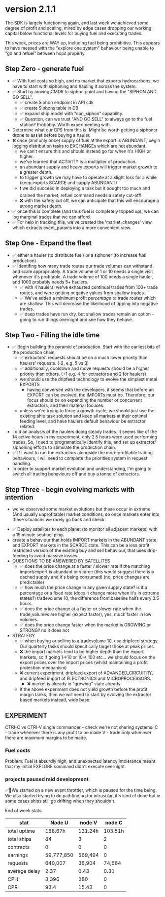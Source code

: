 # version 2.1.1

The SDK is largely functioning again, and last week we achieved some degree of profit and scaling, mired by edge cases dropping our working capital below functional levels for buying fuel and executing trades. 

This week, prices are WAY up, including fuel being prohibitive. This appears to have messed with the "explore one system" behaviour being unable to "go and refuel" between hops properly.

## Step Zero - generate fuel
- ✅ With fuel costs so high, and no market that exports hydrocarbons, we have to start with siphoning and hauling it across the system.
- ✅ Start by moving CMDR to siphon point and having the "SIPHON AND GO SELL".
  - ✅ create Siphon endpoint in API sdk
  - ✅ create Siphons table in DB
  - ✅ expand ship model with "can_siphon" capability.
  - ✅ Question, can we trust "AND GO SELL" to always go to the fuel station? Probably. Worth experimenting with.
- Determine what our CPS from this is. Might be worth getting a siphoner drone to assist before buying a hauler. 
- ❌ once (and only once) supply of fuel at the export is ABUNDANT, begin logging distribution tasks to EXCHANGEs which are not abundant.
  - we can't ensure this and should instead go for when it's HIGH or higher.
  - we've learned that ACTIVITY is a multiplier of production.
  - an abundant supply and heavy exports will trigger market growth to a greater depth.
  - to trigger growth we may have to operate at a slight loss for a while (keep exports SCARCE and supply ABUNDANT)
  - ❗ we did succeed in deploying a task but it bought too much and drained the market, refuel command needs a safety cut-off!
  - ❌ with the safety cut off, we can anticipate that this will encourage a strong market depth.
- ✅ once this is complete (and thus fuel is completely topped up), we can log marginal trades that we can afford.
- ✅ For help in tracking this, we've created the 'market_changes' view, which extracts event_params into a more convenient view.
## Step One - Expand the fleet
- ✅ either a hauler (to distribute fuel) or a siphoner (to increase fuel production) 
- ✅ Identifing how many trade routes our trade volumes can withstand and scale appropriately. A trade volume of 1 or 10 needs a single visit whenever it's profitable. A trade volume of 100 needs a single hauler, and 1000 probably needs 5+ haulers.
  - ✅ with 4 haulers, we've exhausted continual trades from 100+ trade routes, and were getting negative values from shallow trades.
  - ✅ We've added a minimum profit _percentage_ to trade routes which are shallow. This will decrease the likelihood of tipping into negative trades.
  - ✅ deep trades have run dry, but shallow trades remain an option - going to run things overnight and see how they behave.

## Step Two - Filling the idle time
- ✅ Begin building the pyramid of production. Start with the earliest bits of the production chain.
  - ✅ extractors' requests should be on a much lower priority than haulers' requests. (-2, e.g. 5 vs 3)
  - ✅ additionally, cooldown and move requests should be a higher priority than others. (+1 e.g. 4 for extractors and 2 for haulers)
  - we should use the dripfeed technology to evolve the simplest metal EXPORTS
    - having conversed with the developers, it seems that before an EXPORT can be evolved, the IMPORTs must be. Therefore, our focus should be on expanding the number of concurrent extractors, and their material focuses. 
  - unless we're trying to force a growth cycle, we should just use the existing ship task solution and keep all markets at their optimal feeding level, and have haulers default behaviour be extractor related.
- I did an analysis of the haulers doing steady trades. It seems like of the 14 active hours in my experiment, only 2.5 hours were used performing trades. So, I need to programatically identify this, and set up extractor/ siphoning efforts to stimulate the production chain.
- ✅ If I want to run the extractors alongside the more profitable trading behaviours, I will need to complete the priorities system in request handling.
- In order to support market evolution and understanding, I'm going to switch all trading behaviours off and buy a tonne of extractors.  


## Step Three - begin evolving markets with intention
* we've observed some market evolutions but these occur in extreme (And usually unprofitable) market conditions, so once markets enter into these situations we rarely go back and check.
- ✅ Deploy satellites to each planet (to monitor all adjacent markets) with a 15 minute sentinel ping.
- create a behaviour that holds IMPORT markets in the ABUNDANT state, and EXPORT markets in the SCARCE state. This can be a less profit restricted version of the existing buy and sell behaviour, that uses drip-feeding to avoid massive losses. 
- QUESTIONS TO BE ANSWERED BY SATELLITES 
  - ✅ does the price change at a faster / slower rate if the matching import/export is abundant or scarce (this would suggest there is a cached supply and it's being consumed) (no, price changes are predictable)
  - ✅ how much the price change in any given supply state? is it a percentage or a fixed rate (does it change more when it's in extreme states?) tradevolume 10, the difference from baseline halfs every 3.5 hours.
  - ✅ does the price change at a faster or slower rate when the trade_volumes are higher (expect faster), yes, much faster in low volumes. 
  - ✅ does the price change faster when the market is GROWING or STRONG?  no it does not
- STRATEGY 
  - ✅  when buying or selling to a tradevolume 10, use dripfeed strategy. Our quarterly tasks should specifically target those at peak prices.
  - ❌ the import markets tend to be higher depth than the export markets, so if going 1->10 or 10-> 100 etc... we should focus on the export prices over the import prices (whilst maintaining a profit protection mechanism)
  - ❌ current experiment, dripfeed export of ADVANCED_CIRCUITRY, and dripfeed import of ELECTRONICS and MICROPROCESSORS. 
    - ❌ market is already in "growing" state already
  - if the above experiment does not yield growth before the profit margin tanks, then we will need to start by evolving the extractor based markets instead, wide base.
  
## EXPERIMENT 
CTRI-C vs CTRI-V 
single commander - check we're not sharing systems.
C - trade whenever there is any profit to be made
V - trade only whenever there are maximum margins to be made. 


### Fuel costs
Problem: Fuel is absurdly high, and unexpected latency intolerance meant that my initial EXPLORE command didn't execute overnight.



### projects paused mid development
✅🥇We started on a new event throttler, which is paused for the time being.
We also started trying to do pathfinding for intrasolar, it's kind of done but in some cases ships still go drifting when they shouldn't.


End of week stats

| stat         | Node U | node V | node C | 
| ---          | ------------ | ---------- | --------------- |
| total uptime |  188.67h   | 131.24h | 103.51h |        
| total ships  | 84         | 3        | 2
| contracts    | 0          | 0        | 0
| earnings     | 59,777,850 | 569,494  | 0
| requests     | 640,007    | 36,904   | 74,664
| average delay| 2.37       | 0.43     | 0.31
| CPH          | 3,396      | 280      | 0
| CPR          | 93.4       | 15.43    | 0